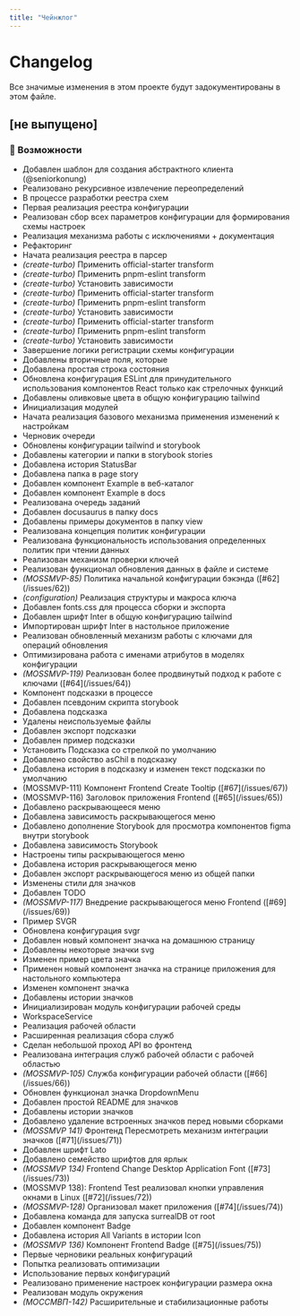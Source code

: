 ```yaml
---
title: "Чейнжлог"
---
```


# Changelog

Все значимые изменения в этом проекте будут задокументированы в этом файле.

## [не выпущено]

### 🚀 Возможности

-   Добавлен шаблон для создания абстрактного клиента (@seniorkonung)
-   Реализовано рекурсивное извлечение переопределений
-   В процессе разработки реестра схем
-   Первая реализация реестра конфигурации
-   Реализован сбор всех параметров конфигурации для формирования схемы настроек
-   Реализация механизма работы с исключениями + документация
-   Рефакторинг
-   Начата реализация реестра в парсер
-   _(create-turbo)_ Применить official-starter transform
-   _(create-turbo)_ Применить pnpm-eslint transform
-   _(create-turbo)_ Установить зависимости
-   _(create-turbo)_ Применить official-starter transform
-   _(create-turbo)_ Применить pnpm-eslint transform
-   _(create-turbo)_ Установить зависимости
-   _(create-turbo)_ Применить official-starter transform
-   _(create-turbo)_ Применить pnpm-eslint transform
-   _(create-turbo)_ Установить зависимости
-   Завершение логики регистрации схемы конфигурации
-   Добавлены вторичные поля, которые
-   Добавлена ​​простая строка состояния
-   Обновлена ​​конфигурация ESLint для принудительного использования компонентов React только как стрелочных функций
-   Добавлены оливковые цвета в общую конфигурацию tailwind
-   Инициализация модулей
-   Начата реализация базового механизма применения изменений к настройкам
-   Черновик очереди
-   Обновлены конфигурации tailwind и storybook
-   Добавлены категории и папки в storybook stories
-   Добавлена ​​история StatusBar
-   Добавлена ​​папка в page story
-   Добавлен компонент Example в веб-каталог
-   Добавлен компонент Example в docs
-   Реализована очередь заданий
-   Добавлен docusaurus в папку docs
-   Добавлены примеры документов в папку view
-   Реализована концепция политик конфигурации
-   Реализована функциональность использования определенных политик при чтении данных
-   Реализован механизм проверки ключей
-   Реализован функционал обновления данных в файле и системе
-   _(MOSSMVP-85)_ Политика начальной конфигурации бэкэнда ([#62](<REPO>/issues/62))
-   _(configuration)_ Реализация структуры и макроса ключа
-   Добавлен fonts.css для процесса сборки и экспорта
-   Добавлен шрифт Inter в общую конфигурацию tailwind
-   Импортирован шрифт Inter в настольное приложение
-   Реализован обновленный механизм работы с ключами для операций обновления
-   Оптимизирована работа с именами атрибутов в моделях конфигурации
-   _(MOSSMVP-119)_ Реализован более продвинутый подход к работе с ключами ([#64](<REPO>/issues/64))
-   Компонент подсказки в процессе
-   Добавлен псевдоним скрипта storybook
-   Добавлена ​​подсказка
-   Удалены неиспользуемые файлы
-   Добавлен экспорт подсказки
-   Добавлен пример подсказки
-   Установить Подсказка со стрелкой по умолчанию
-   Добавлено свойство asChil в подсказку
-   Добавлена ​​история в подсказку и изменен текст подсказки по умолчанию
-   (MOSSMVP-111) Компонент Frontend Create Tooltip ([#67](<REPO>/issues/67))
-   (MOSSMVP-116) Заголовок приложения Frontend ([#65](<REPO>/issues/65))
-   Добавлено раскрывающееся меню
-   Добавлена ​​зависимость раскрывающегося меню
-   Добавлено дополнение Storybook для просмотра компонентов figma внутри storybook
-   Добавлена ​​зависимость Storybook
-   Настроены типы раскрывающегося меню
-   Добавлена ​​история раскрывающегося меню
-   Добавлен экспорт раскрывающегося меню из общей папки
-   Изменены стили для значков
-   Добавлен TODO
-   _(MOSSMVP-117)_ Внедрение раскрывающегося меню Frontend ([#69](<REPO>/issues/69))
-   Пример SVGR
-   Обновлена ​​конфигурация svgr
-   Добавлен новый компонент значка на домашнюю страницу
-   Добавлены некоторые значки svg
-   Изменен пример цвета значка
-   Применен новый компонент значка на странице приложения для настольного компьютера
-   Изменен компонент значка
-   Добавлены истории значков
-   Инициализирован модуль конфигурации рабочей среды
-   WorkspaceService
-   Реализация рабочей области
-   Расширенная реализация сбора служб
-   Сделан небольшой проход API во фронтенд
-   Реализована интеграция служб рабочей области с рабочей областью
-   _(MOSSMVP-105)_ Служба конфигурации рабочей области ([#66](<REPO>/issues/66))
-   Обновлен функционал значка DropdownMenu
-   Добавлен простой README для значков
-   Добавлены истории значков
-   Добавлено удаление встроенных значков перед новыми сборками
-   _(MOSSMVP 141)_ Фронтенд Пересмотреть механизм интеграции значков ([#71](<REPO>/issues/71))
-   Добавлен шрифт Lato
-   Добавлено семейство шрифтов для ярлык
-   _(MOSSMVP 134)_ Frontend Change Desktop Application Font ([#73](<REPO>/issues/73))
-   (MOSSMVP 138): Frontend Test реализовал кнопки управления окнами в Linux ([#72](<REPO>/issues/72))
-   _(MOSSMVP-128)_ Организовал макет приложения ([#74](<REPO>/issues/74))
-   Добавлена ​​команда для запуска surrealDB от root
-   Добавлен компонент Badge
-   Добавлена ​​история All Variants в истории Icon
-   _(MOSSMVP 136)_ Компонент Frontend Badge ([#75](<REPO>/issues/75))
-   Первые черновики реальных конфигураций
-   Попытка реализовать оптимизации
-   Использование первых конфигураций
-   Реализовано применение настроек конфигурации размера окна
-   Реализован модуль окружения
-   _(МОССМВП-142)_ Расширительные и стабилизационные работы
